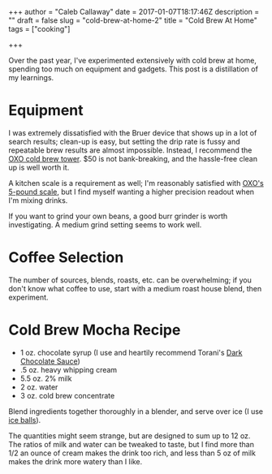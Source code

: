+++
author = "Caleb Callaway"
date = 2017-01-07T18:17:46Z
description = ""
draft = false
slug = "cold-brew-at-home-2"
title = "Cold Brew At Home"
tags = ["cooking"]

+++


Over the past year, I've experimented extensively with cold brew at home, spending too much on equipment and gadgets. This post is a distillation of my learnings.

# Equipment
I was extremely dissatisfied with the Bruer device that shows up in a lot of search results; clean-up is easy, but setting the drip rate is fussy and repeatable brew results are almost impossible. Instead, I recommend the [OXO cold brew tower](https://www.oxo.com/cold-brew-coffee-maker). $50 is not bank-breaking, and the hassle-free clean up is well worth it.

A kitchen scale is a requirement as well; I'm reasonably satisfied with [OXO's 5-pound scale](https://www.oxo.com/products/preparing/measuring/5lb-food-scale-w-pull-out-display#black), but I find myself wanting a higher precision readout when I'm mixing drinks.

If you want to grind your own beans, a good burr grinder is worth investigating. A medium grind setting seems to work well.

# Coffee Selection
The number of sources, blends, roasts, etc. can be overwhelming; if you don't know what coffee to use, start with a medium roast house blend, then experiment.

# Cold Brew Mocha Recipe

* 1 oz. chocolate syrup (I use and heartily recommend Torani's [Dark Chocolate Sauce](http://shop.torani.com/Dark-Chocolate-Sauce/p/TOR-780001&c=Torani@Sauces))
* .5 oz. heavy whipping cream
* 5.5 oz. 2% milk
* 2 oz. water
* 3 oz. cold brew concentrate

Blend ingredients together thoroughly in a blender, and serve over ice (I use [ice balls](/blog/clear-ice/)).

The quantities might seem strange, but are designed to sum up to 12 oz. The ratios of milk and water can be tweaked to taste, but I find more than 1/2 an ounce of cream makes the drink too rich, and less than 5 oz of milk makes the drink more watery than I like.

